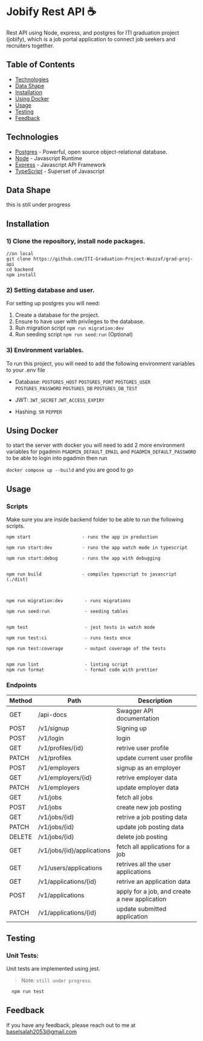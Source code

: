 # Jobify Rest API ☕

Rest API using Node, express, and postgres for ITI graduation project (jobify), which is a job portal application to connect job seekers and recruiters together.

## Table of Contents

- [Technologies](#technologies)
- [Data Shape](#data-shape)
- [Installation](#installation)
- [Using Docker](#using-docker)
- [Usage](#usage)
- [Testing](#testing)
- [Feedback](#feedback)

## Technologies

- [Postgres](https://www.postgresql.org/) - Powerful, open source object-relational database.
- [Node](https://nodejs.org) - Javascript Runtime
- [Express](https://expressjs.com/) - Javascript API Framework
- [TypeScript](https://www.typescriptlang.org/) - Superset of Javascript

## Data Shape

this is still under progress

## Installation

### 1) Clone the repository, install node packages.

```
//on local
git clone https://github.com/ITI-Graduation-Project-Wuzzaf/grad-proj-api
cd backend
npm install
```

### 2) Setting database and user.

For setting up postgres you will need:

1. Create a database for the project.
2. Ensure to have user with privileges to the database.
3. Run migration script `npm run migration:dev`
4. Run seeding script `npm run seed:run` (Optional)

### 3) Environment variables.

To run this project, you will need to add the following environment variables to your .env file

- Database: `POSTGRES_HOST`
  `POSTGRES_PORT`
  `POSTGRES_USER`
  `POSTGRES_PASSWORD`
  `POSTGRES_DB`
  `POSTGRES_DB_TEST`

- JWT: `JWT_SECRET`
  `JWT_ACCESS_EXPIRY`

- Hashing: `SR`
  `PEPPER`

## Using Docker

to start the server with docker you will need to add 2 more environment variables for pgadmin
`PGADMIN_DEFAULT_EMAIL`
and
`PGADMIN_DEFAULT_PASSWORD`
to be able to login into pgadmin
then run

`docker compose up --build`
and you are good to go

## Usage

### Scripts

Make sure you are inside backend folder to be able to run the following scripts.

```
npm start                   - runs the app in production

npm run start:dev           - runs the app watch mode in typescript

npm run start:debug         - runs the app with debugging


npm run build               - compiles typescript to javascript (./dist)



npm run migration:dev        - runs migrations

npm run seed:run             - seeding tables


npm test                     - jest tests in watch mode

npm run test:ci              - runs tests once

npm run test:coverage        - output coverage of the tests


npm run lint                 - linting script
npm run format               - format code with prettier
```

### Endpoints

| Method | Path                       | Description                                   |
| ------ | -------------------------- | --------------------------------------------- |
| GET    | /api-docs                  | Swagger API documentation                     |
| POST   | /v1/signup                 | Signing up                                    |
| POST   | /v1/login                  | login                                         |
| GET    | /v1/profiles/{id}          | retrive user profile                          |
| PATCH  | /v1/profiles               | update current user profile                   |
| POST   | /v1/employers              | signup as an employer                         |
| GET    | /v1/employers/{id}         | retrive employer data                         |
| PATCH  | /v1/employers              | update employer data                          |
| GET    | /v1/jobs                   | fetch all jobs                                |
| POST   | /v1/jobs                   | create new job posting                        |
| GET    | /v1/jobs/{id}              | retrive a job posting data                    |
| PATCH  | /v1/jobs/{id}              | update job posting data                       |
| DELETE | /v1/jobs/{id}              | delete job posting                            |
| GET    | /v1/jobs/{id}/applications | fetch all applications for a job              |
| GET    | /v1/users/applications     | retrives all the user applications            |
| GET    | /v1/applications/{id}      | retrive an application data                   |
| POST   | /v1/applications           | apply for a job, and create a new application |
| PATCH  | /v1/applications/{id}      | update submitted application                  |

## Testing

### Unit Tests:

Unit tests are implemented using jest.

> Note: `still under progress`.

```bash
  npm run test
```

## Feedback

If you have any feedback, please reach out to me at baselsalah2053@gmail.com
